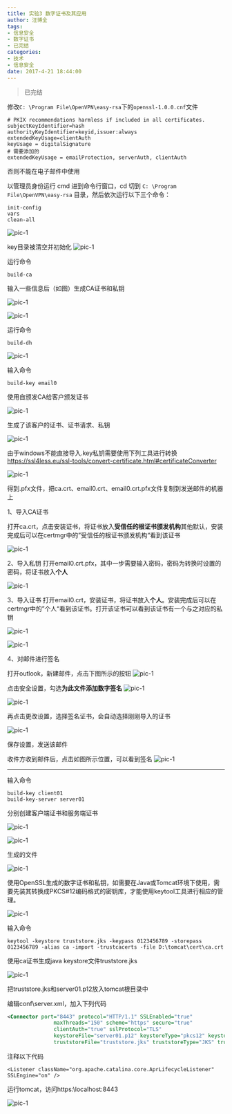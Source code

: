 ```yaml
---
title: 实验3 数字证书及其应用
author: 汪博全
tags:
- 信息安全
- 数字证书
- 已完结
categories:
- 技术
- 信息安全
date: 2017-4-21 18:44:00
---
```


> 已完结

<!-- more -->


修改`C: \Program File\OpenVPN\easy-rsa`下的`openssl-1.0.0.cnf`文件

```
# PKIX recommendations harmless if included in all certificates.
subjectKeyIdentifier=hash
authorityKeyIdentifier=keyid,issuer:always
extendedKeyUsage=clientAuth
keyUsage = digitalSignature
# 需要添加的
extendedKeyUsage = emailProtection, serverAuth, clientAuth
```

否则不能在电子邮件中使用

以管理员身份运行 cmd 进到命令行窗口，cd 切到 `C: \Program File\OpenVPN\easy-rsa` 目录，然后依次运行以下三个命令：

```
init-config
vars
clean-all
```

![pic-1](实验3-数字证书及其应用/1.png)

key目录被清空并初始化
![pic-1](实验3-数字证书及其应用/2.png)


运行命令

```
build-ca
```

输入一些信息后（如图）生成CA证书和私钥

![pic-1](实验3-数字证书及其应用/3.png)

![pic-1](实验3-数字证书及其应用/4.png)

运行命令

```
build-dh
```

![pic-1](实验3-数字证书及其应用/5.png)

输入命令

```
build-key email0
```

使用自颁发CA给客户颁发证书


![pic-1](实验3-数字证书及其应用/6.png)

生成了该客户的证书、证书请求、私钥

![pic-1](实验3-数字证书及其应用/7.png)

由于windows不能直接导入.key私钥需要使用下列工具进行转换
https://ssl4less.eu/ssl-tools/convert-certificate.html#certificateConverter


![pic-1](实验3-数字证书及其应用/8.png)

得到.pfx文件，把ca.crt、email0.crt、email0.crt.pfx文件复制到发送邮件的机器上


1、导入CA证书

打开ca.crt，点击安装证书，将证书放入**受信任的根证书颁发机构**其他默认，安装完成后可以在certmgr中的”受信任的根证书颁发机构“看到该证书

![pic-1](实验3-数字证书及其应用/9.png)

2、导入私钥
打开email0.crt.pfx，其中一步需要输入密码，密码为转换时设置的密码，将证书放入**个人**

![pic-1](实验3-数字证书及其应用/10.png)

3、导入证书
打开email0.crt，安装证书，将证书放入**个人**。安装完成后可以在certmgr中的”个人“看到该证书。打开该证书可以看到该证书有一个与之对应的私钥

![pic-1](实验3-数字证书及其应用/11.png)

![pic-1](实验3-数字证书及其应用/12.png)

4、对邮件进行签名

打开outlook，新建邮件，点击下图所示的按钮
![pic-1](实验3-数字证书及其应用/13.png)

点击安全设置，勾选**为此文件添加数字签名**
![pic-1](实验3-数字证书及其应用/14.png)

![pic-1](实验3-数字证书及其应用/15.png)

再点击更改设置，选择签名证书，会自动选择刚刚导入的证书

![pic-1](实验3-数字证书及其应用/16.png)

保存设置，发送该邮件

收件方收到邮件后，点击如图所示位置，可以看到签名
![pic-1](实验3-数字证书及其应用/17.png)



---
输入命令

```
build-key client01
build-key-server server01
```

分别创建客户端证书和服务端证书

![pic-1](实验3-数字证书及其应用/18.png)

![pic-1](实验3-数字证书及其应用/19.png)

生成的文件

![pic-1](实验3-数字证书及其应用/20.png)

使用OpenSSL生成的数字证书和私钥，如需要在Java或Tomcat环境下使用，需要先装其转换成PKCS#12编码格式的密钥库，才能使用keytool工具进行相应的管理。

![pic-1](实验3-数字证书及其应用/21.png)


输入命令

```
keytool -keystore truststore.jks -keypass 0123456789 -storepass 0123456789 -alias ca -import -trustcacerts -file D:\tomcat\cert\ca.crt
```

使用ca证书生成java keystore文件truststore.jks

![pic-1](实验3-数字证书及其应用/22.png)

把truststore.jks和server01.p12放入tomcat根目录中

编辑conf\server.xml，加入下列代码

```xml
<Connector port="8443" protocol="HTTP/1.1" SSLEnabled="true"
               maxThreads="150" scheme="https" secure="true"
               clientAuth="true" sslProtocol="TLS"
               keystoreFile="server01.p12" keystoreType="pkcs12" keystorePass="0123456789"
               truststoreFile="truststore.jks" truststoreType="JKS" truststorePass="0123456789" />
```


注释以下代码

```
<Listener className="org.apache.catalina.core.AprLifecycleListener" SSLEngine="on" />
```

运行tomcat，访问https:\\localhost:8443

![pic-1](实验3-数字证书及其应用/23.png)
